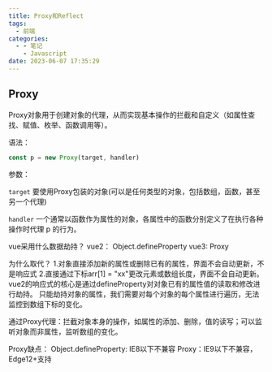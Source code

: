 ```yaml
---
title: Proxy和Reflect
tags:
  - 前端
categories:
  - - 笔记
    - Javascript
date: 2023-06-07 17:35:29
---
```


## Proxy

Proxy对象用于创建对象的代理，从而实现基本操作的拦截和自定义（如属性查找、赋值、枚举、函数调用等）。

语法：

```js
const p = new Proxy(target, handler)
```

参数：

`target`
要使用Proxy包装的对象(可以是任何类型的对象，包括数组，函数，甚至另一个代理)

`handler`
一个通常以函数作为属性的对象，各属性中的函数分别定义了在执行各种操作时代理 p 的行为。

vue采用什么数据劫持？
vue2： Object.defineProperty
vue3: Proxy

为什么取代？
1.对象直接添加新的属性或删除已有的属性，界面不会自动更新，不是响应式
2.直接通过下标arr[1] = "xx"更改元素或数组长度，界面不会自动更新。
vue2的响应式的核心是通过defineProperty对对象已有的属性值的读取和修改进行劫持。
只能劫持对象的属性，我们需要对每个对象的每个属性进行遍历，无法监控到数组下标的变化。

通过Proxy代理：拦截对象本身的操作，如属性的添加、删除，值的读写；可以监听对象而非属性，监听数组的变化。


Proxy缺点：
Object.defineProperty: IE8以下不兼容
Proxy：IE9以下不兼容，Edge12+支持

